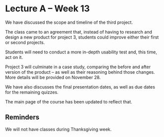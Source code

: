 # Lecture A – Week 13

We have discussed the scope and timeline of the third project.

The class came to an agreement that, instead of having to research and design a new product for project 3, students could improve either their first or second projects.

Students will need to conduct a more in-depth usability test and, this time, act on it.

Project 3 will culminate in a case study, comparing the before and after version of the product – as well as their reasoning behind those changes. More details will be provided on November 28.

We have also discusses the final presentation dates, as well as due dates for the remaining quizzes.

The main page of the course has been updated to reflect that.

## Reminders

We will not have classes during Thanksgiving week.